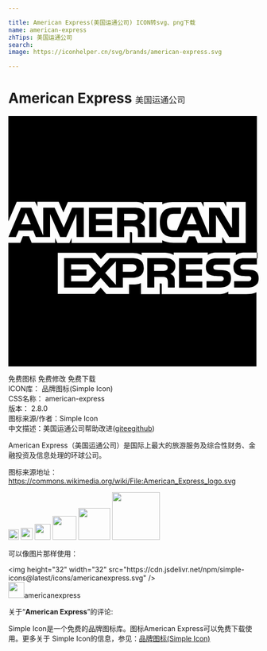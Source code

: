 ```yaml
---

title: American Express(美国运通公司) ICON转svg、png下载
name: american-express
zhTips: 美国运通公司
search: 
image: https://iconhelper.cn/svg/brands/american-express.svg

---
```


# American Express  <small style="font-size: 60%;font-weight: 100">美国运通公司</small>

<div id="svg" class="svg-wrap">
<svg role="img" viewBox="0 0 24 24" xmlns="http://www.w3.org/2000/svg"><title>American Express icon</title><path d="M16.015 14.378c0-.32-.135-.496-.344-.622-.21-.12-.464-.135-.81-.135h-1.543v2.82h.675v-1.027h.72c.24 0 .39.024.478.125.12.13.104.38.104.55v.35h.66v-.555c-.002-.25-.017-.376-.108-.516-.06-.08-.18-.18-.33-.234l.02-.008c.18-.072.48-.297.48-.747zm-.87.407l-.028-.002c-.09.053-.195.058-.33.058h-.81v-.63h.824c.12 0 .24 0 .33.05.098.048.156.147.15.255 0 .12-.045.215-.134.27zM20.297 15.837H19v.6h1.304c.676 0 1.05-.278 1.05-.884 0-.28-.066-.448-.187-.582-.153-.133-.392-.193-.73-.207l-.376-.015c-.104 0-.18 0-.255-.03-.09-.03-.15-.105-.15-.21 0-.09.017-.166.09-.21.083-.046.177-.066.272-.06h1.23v-.602h-1.35c-.704 0-.958.437-.958.84 0 .9.776.855 1.407.87.104 0 .18.015.225.06.046.03.082.106.082.18 0 .077-.035.15-.08.18-.06.053-.15.07-.277.07zM0 0v10.096L.81 8.22h1.75l.225.464V8.22h2.043l.45 1.02.437-1.013h6.502c.295 0 .56.057.756.236v-.23h1.787v.23c.307-.17.686-.23 1.12-.23h2.606l.24.466v-.466h1.918l.254.465v-.466h1.858v3.948H20.87l-.36-.6v.585h-2.353l-.256-.63h-.583l-.27.614h-1.213c-.48 0-.84-.104-1.08-.24v.24h-2.89v-.884c0-.12-.03-.12-.105-.135h-.105v1.036H6.067v-.48l-.21.48H4.69l-.202-.48v.465H2.235l-.256-.624H1.4l-.256.624H0V24h23.786v-7.108c-.27.135-.613.18-.973.18H21.09v-.255c-.21.165-.57.255-.914.255H14.71v-.9c0-.12-.018-.12-.12-.12h-.075v1.022h-1.8v-1.066c-.298.136-.643.15-.928.136h-.214v.915h-2.18l-.54-.617-.57.6H4.742v-3.93h3.61l.518.602.554-.6h2.412c.28 0 .74.03.942.225v-.24h2.177c.202 0 .644.045.903.225v-.24h3.265v.24c.163-.164.508-.24.803-.24h1.89v.24c.194-.15.464-.24.84-.24h1.176V0H0zM21.156 14.955c.004.005.006.012.01.016.01.01.024.01.032.02l-.042-.035zM23.828 13.082h.065v.555h-.065zM23.865 15.03v-.005c-.03-.025-.046-.048-.075-.07-.15-.153-.39-.215-.764-.225l-.36-.012c-.12 0-.194-.007-.27-.03-.09-.03-.15-.105-.15-.21 0-.09.03-.16.09-.204.076-.045.15-.05.27-.05h1.223v-.588h-1.283c-.69 0-.96.437-.96.84 0 .9.78.855 1.41.87.104 0 .18.015.224.06.046.03.076.106.076.18 0 .07-.034.138-.09.18-.045.056-.136.07-.27.07h-1.288v.605h1.287c.42 0 .734-.118.9-.36h.03c.09-.134.135-.3.135-.523 0-.24-.045-.39-.135-.526zM18.597 14.208v-.583h-2.235V16.458h2.235v-.585h-1.57v-.57h1.533v-.584h-1.532v-.51M13.51 8.787h.685V11.6h-.684zM13.126 9.543l-.007.006c0-.314-.13-.5-.34-.624-.217-.125-.47-.135-.81-.135H10.43v2.82h.674v-1.034h.72c.24 0 .39.03.487.12.122.136.107.378.107.548v.354h.677v-.553c0-.25-.016-.375-.11-.516-.09-.107-.202-.19-.33-.237.172-.07.472-.3.472-.75zm-.855.396h-.015c-.09.054-.195.056-.33.056H11.1v-.623h.825c.12 0 .24.004.33.05.09.04.15.128.15.25s-.047.22-.134.266zM15.92 9.373h.632v-.6h-.644c-.464 0-.804.105-1.02.33-.286.3-.362.69-.362 1.11 0 .512.123.833.36 1.074.232.238.645.31.97.31h.78l.255-.627h1.39l.262.627h1.36v-2.11l1.272 2.11h.95l.002.002V8.786h-.684v1.963l-1.18-1.96h-1.02V11.4L18.11 8.744h-1.004l-.943 2.22h-.3c-.177 0-.362-.03-.468-.134-.125-.15-.186-.36-.186-.662 0-.285.08-.51.194-.63.133-.135.272-.165.516-.165zm1.668-.108l.464 1.118v.002h-.93l.466-1.12zM2.38 10.97l.254.628H4V9.393l.972 2.205h.584l.973-2.202.015 2.202h.69v-2.81H6.118l-.807 1.904-.876-1.905H3.343v2.663L2.205 8.787h-.997L.01 11.597h.72l.26-.626h1.39zm-.688-1.705l.46 1.118-.003.002h-.915l.457-1.12zM11.856 13.62H9.714l-.85.923-.825-.922H5.346v2.82H8l.855-.932.824.93h1.302v-.94h.838c.6 0 1.17-.164 1.17-.945l-.006-.003c0-.78-.598-.93-1.128-.93zM7.67 15.853l-.014-.002H6.02v-.557h1.47v-.574H6.02v-.51H7.7l.733.82-.764.824zm2.642.33l-1.03-1.147 1.03-1.108v2.253zm1.553-1.258h-.885v-.717h.885c.24 0 .42.098.42.344 0 .243-.15.372-.42.372zM9.967 9.373v-.586H7.73V11.6h2.237v-.58H8.4v-.564h1.527V9.88H8.4v-.507"/></svg>
</div>
<detail full-name='american-express'></detail>

<div class="detail-page">
<p>
<span><span class="badge-success badge">免费图标</span> <span class="badge-success badge">免费修改</span>  <span class="badge-success badge">免费下载</span> </span>
<br/>
<span>
ICON库：
<span class="badge-secondary badge">品牌图标(Simple Icon)</span> 
</span>
<br/>
<span>
CSS名称：
<span class="badge-secondary badge">american-express</span> 
</span>

<br/>
<span>
版本：
<span class="badge-secondary badge">2.8.0</span> 
</span>
<br/>
<span>图标来源/作者：<span class="badge-light badge">Simple Icon</span></span> 
<br/>
<span class="zh-detail">中文描述：<span class="badge-primary badge">美国运通公司</span><span class="help-link"><span>帮助改进</span>(<a href="https://gitee.com/liuwave/icon-helper/edit/master/json/brands/american-express.json" target="_blank" rel="noopener noreferrer">gitee</a><a href="https://github.com/liuwave/icon-helper/edit/master/json/brands/american-express.json" target="_blank" rel="noopener noreferrer">github</a></span>)</span><br/>
</p>
</div><div class="description description alert alert-light"><p>American Express（美国运通公司）是国际上最大的旅游服务及综合性财务、金融投资及信息处理的环球公司。</p><p>图标来源地址：<a href="https://commons.wikimedia.org/wiki/File:American_Express_logo.svg" target="_blank" rel="noopener noreferrer">https://commons.wikimedia.org/wiki/File:American_Express_logo.svg</a></p></div>
<div class="alert alert-dark">
<img height="21" width="21" src="https://cdn.jsdelivr.net/npm/simple-icons@latest/icons/americanexpress.svg" />
<img height="24" width="24" src="https://cdn.jsdelivr.net/npm/simple-icons@latest/icons/americanexpress.svg" />
<img height="32" width="32" src="https://cdn.jsdelivr.net/npm/simple-icons@latest/icons/americanexpress.svg" />
<img height="48" width="48" src="https://cdn.jsdelivr.net/npm/simple-icons@latest/icons/americanexpress.svg" />
<img height="64" width="64" src="https://cdn.jsdelivr.net/npm/simple-icons@latest/icons/americanexpress.svg" />
<img height="96" width="96" src="https://cdn.jsdelivr.net/npm/simple-icons@latest/icons/americanexpress.svg" />

</div>
<div>
  <p>可以像图片那样使用：    
  </p>
  <div class="alert alert-primary" style="font-size: 14px">
    &lt;img height="32" width="32" src="https://cdn.jsdelivr.net/npm/simple-icons@latest/icons/americanexpress.svg" /&gt;
    <copy-btn content='<img height="32" width="32" src="https://cdn.jsdelivr.net/npm/simple-icons@latest/icons/americanexpress.svg" />'></copy-btn>
  </div>
  <div class="alert alert-secondary">
    <img height="32" width="32" src="https://cdn.jsdelivr.net/npm/simple-icons@latest/icons/americanexpress.svg" />americanexpress
    <copy-btn content="americanexpress" btn-title="复制图标名称"></copy-btn>
  </div>
</div>
<div class="icon-detail__container">
<p>关于“<b>American Express</b>”的评论:</p>
</div>
<Vssue title="关于“American Express”的评论" />
<div><p>Simple Icon是一个免费的品牌图标库。图标American Express可以免费下载使用。更多关于  Simple Icon的信息，参见：<a target="_blank" href="https://iconhelper.cn/brands.html">品牌图标(Simple Icon)</a>
</p></div>
